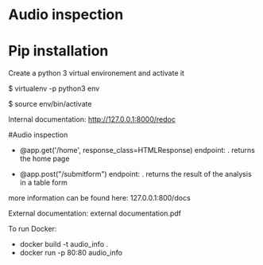 # Audio inspection




# Pip installation 
Create a python 3 virtual environement and activate it 

$ virtualenv -p python3 env

$ source env/bin/activate

Internal documentation: 
    http://127.0.0.1:8000/redoc 
    
#Audio inspection

- @app.get('/home', response_class=HTMLResponse) endpoint:
  . returns the home page
  
- @app.post("/submitform") endpoint: 
  . returns the result of the analysis in a table form

more information can be found here: 127.0.0.1:800/docs

External documentation: external documentation.pdf


To run Docker: 
  -  docker build -t audio_info . 
  -  docker run -p 80:80 audio_info


   
